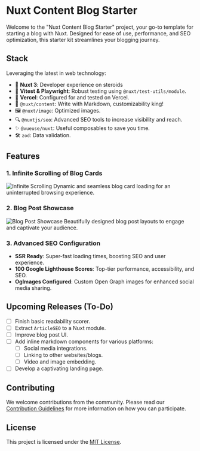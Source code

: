 # Nuxt Content Blog Starter

Welcome to the "Nuxt Content Blog Starter" project, your go-to template for starting a blog with Nuxt. Designed for ease of use, performance, and SEO optimization, this starter kit streamlines your blogging journey.

## Stack

Leveraging the latest in web technology:

- 🌿 **Nuxt 3**: Developer experience on steroids
- 🧪 **Vitest & Playwright**: Robust testing using `@nuxt/test-utils/module`.
- 🚀 **Vercel**: Configured for and tested on Vercel.
- 📝 `@nuxt/content`: Write with Markdown, customizability king!
- 🖼️ `@nuxt/image`: Optimized images.
- 🔍 `@nuxtjs/seo`: Advanced SEO tools to increase visibility and reach.
- ✨ `@vueuse/nuxt`: Useful composables to save you time.
- 🛠️ `zod`: Data validation.


## Features

### 1. Infinite Scrolling of Blog Cards
![Infinite Scrolling](link-to-infinite-scrolling-image-or-gif)
Dynamic and seamless blog card loading for an uninterrupted browsing experience.

### 2. Blog Post Showcase
![Blog Post Showcase](link-to-blog-post-showcase-image-or-gif)
Beautifully designed blog post layouts to engage and captivate your audience.

### 3. Advanced SEO Configuration
- **SSR Ready**: Super-fast loading times, boosting SEO and user experience.
- **100 Google Lighthouse Scores**: Top-tier performance, accessibility, and SEO.
- **OgImages Configured**: Custom Open Graph images for enhanced social media sharing.

## Upcoming Releases (To-Do)

- [ ] Finish basic readability scorer.
- [ ] Extract `ArticleSEO` to a Nuxt module.
- [ ] Improve blog post UI.
- [ ] Add inline markdown components for various platforms:
  - [ ] Social media integrations.
  - [ ] Linking to other websites/blogs.
  - [ ] Video and image embedding.
- [ ] Develop a captivating landing page.

## Contributing

We welcome contributions from the community. Please read our [Contribution Guidelines](link-to-contribution-guidelines) for more information on how you can participate.

## License

This project is licensed under the [MIT License](link-to-license).

